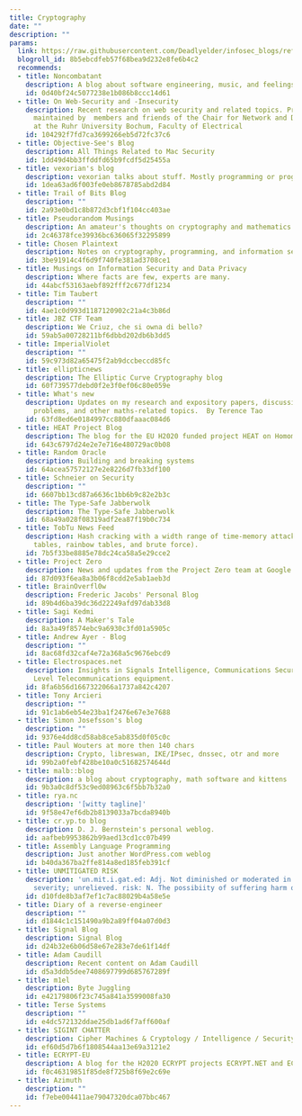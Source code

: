 ```yaml
---
title: Cryptography
date: ""
description: ""
params:
  link: https://raw.githubusercontent.com/Deadlyelder/infosec_blogs/refs/heads/master/Cryptography.opml
  blogroll_id: 8b5ebcdfeb57f68bea9d232e8fe6b4c2
  recommends:
  - title: Noncombatant
    description: A blog about software engineering, music, and feelings
    id: 0d40bf24c5077238e1b086b8ccc14d61
  - title: On Web-Security and -Insecurity
    description: Recent research on web security and related topics. Provided and
      maintained by  members and friends of the Chair for Network and Data Security
      at the Ruhr University Bochum, Faculty of Electrical
    id: 104292f7fd7ca3699266eb5d72fc37c6
  - title: Objective-See's Blog
    description: All Things Related to Mac Security
    id: 1dd49d4bb3ffddfd65b9fcdf5d25455a
  - title: vexorian's blog
    description: vexorian talks about stuff. Mostly programming or programming-adjacent
    id: 1dea63ad6f003fe0eb8678785abd2d84
  - title: Trail of Bits Blog
    description: ""
    id: 2a93e0bd1c8b872d3cbf1f104cc403ae
  - title: Pseudorandom Musings
    description: An amateur's thoughts on cryptography and mathematics
    id: 2c46378fce39936bc636065f32295899
  - title: Chosen Plaintext
    description: Notes on cryptography, programming, and information security.
    id: 3be91914c4f6d9f740fe381ad3708ce1
  - title: Musings on Information Security and Data Privacy
    description: Where facts are few, experts are many.
    id: 44abcf53163aebf892fff2c677df1234
  - title: Tim Taubert
    description: ""
    id: 4ae1c0d993d1187120902c21a4c3b86d
  - title: JBZ CTF Team
    description: We Criuz, che si owna di bello?
    id: 59ab5a00728211bf6dbbd202db6b3dd5
  - title: ImperialViolet
    description: ""
    id: 59c973d82a65475f2ab9dccbeccd85fc
  - title: ellipticnews
    description: The Elliptic Curve Cryptography blog
    id: 60f739577debd0f2e3f0ef06c80e059e
  - title: What's new
    description: Updates on my research and expository papers, discussion of open
      problems, and other maths-related topics.  By Terence Tao
    id: 63fd8ed6e0184997cc880dfaaac084d6
  - title: HEAT Project Blog
    description: The blog for the EU H2020 funded project HEAT on Homomorphic Encryption
    id: 643c6797d24e2e7e716e480729ac0b08
  - title: Random Oracle
    description: Building and breaking systems
    id: 64acea57572127e2e8226d7fb33df100
  - title: Schneier on Security
    description: ""
    id: 6607bb13cd87a6636c1bb6b9c82e2b3c
  - title: The Type-Safe Jabberwolk
    description: The Type-Safe Jabberwolk
    id: 68a49a028f08319adf2ea87f19b0c734
  - title: TobTu News Feed
    description: Hash cracking with a width range of time-memory attacks (lossy hash
      tables, rainbow tables, and brute force).
    id: 7b5f33be8885e78dc24ca58a5e29cce2
  - title: Project Zero
    description: News and updates from the Project Zero team at Google
    id: 87d093f6ea8a3b06f8cdd2e5ab1aeb3d
  - title: BrainOverfl0w
    description: Frederic Jacobs' Personal Blog
    id: 89b4d6ba39dc36d22249afd97dab33d8
  - title: Sagi Kedmi
    description: A Maker's Tale
    id: 8a3a49f8574ebc9a6930c3fd01a5905c
  - title: Andrew Ayer - Blog
    description: ""
    id: 8ac68fd32caf4e72a368a5c9676ebcd9
  - title: Electrospaces.net
    description: Insights in Signals Intelligence, Communications Security and Top
      Level Telecommunications equipment.
    id: 8fa6b56d1667322066a1737a842c4207
  - title: Tony Arcieri
    description: ""
    id: 91c1ab6eb54e23ba1f2476e67e3e7688
  - title: Simon Josefsson's blog
    description: ""
    id: 9376e4dd8cd58ab8ce5ab835d0f05c0c
  - title: Paul Wouters at more then 140 chars
    description: Crypto, libreswan, IKE/IPsec, dnssec, otr and more
    id: 99b2a0febf428be10a0c51682574644d
  - title: malb::blog
    description: a blog about cryptography, math software and kittens
    id: 9b3a0c8df53c9ed08963c6f5bb7b32a0
  - title: rya.nc
    description: '[witty tagline]'
    id: 9f58e47ef6db2b8139033a7bcda8940b
  - title: cr.yp.to blog
    description: D. J. Bernstein's personal weblog.
    id: aafbeb9953862b99aed13cd1cc07b499
  - title: Assembly Language Programming
    description: Just another WordPress.com weblog
    id: b40da367ba2ffe814a8ed185feb391cf
  - title: UNMITIGATED RISK
    description: 'un.mit.i.gat.ed: Adj. Not diminished or moderated in intensity or
      severity; unrelieved. risk: N. The possibiity of suffering harm or loss; danger.'
    id: d10fde8b3af7ef1c7ac88029b4a58e5e
  - title: Diary of a reverse-engineer
    description: ""
    id: d1844c1c151490a9b2a89ff04a07d0d3
  - title: Signal Blog
    description: Signal Blog
    id: d24b32e6b06d58e67e283e7de61f14df
  - title: Adam Caudill
    description: Recent content on Adam Caudill
    id: d5a3ddb5dee7408697799d685767289f
  - title: m1el
    description: Byte Juggling
    id: e42179806f23c745a841a3599008fa30
  - title: Terse Systems
    description: ""
    id: e4dc572132ddae25db1ad6f7aff600af
  - title: SIGINT CHATTER
    description: Cipher Machines & Cryptology / Intelligence / Security
    id: ef60d5d7b6f1808544aa13e69a3121e2
  - title: ECRYPT-EU
    description: A blog for the H2020 ECRYPT projects ECRYPT.NET and ECRYPT.CSA
    id: f0c46319851f85de8f725b8f69e2c69e
  - title: Azimuth
    description: ""
    id: f7ebe004411ae79047320dca07bbc467
---
```


